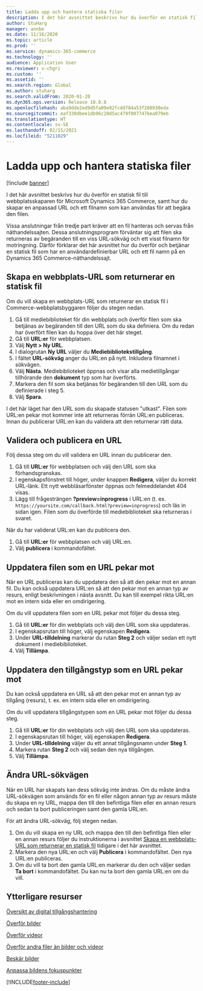 ```yaml
---
title: Ladda upp och hantera statiska filer
description: I det här avsnittet beskrivs hur du överför en statisk fil till webbplatsskaparen för Microsoft Dynamics 365 Commerce, samt hur du skapar en anpassad URL och ett filnamn som kan användas för att begära den filen.
author: StuHarg
manager: annbe
ms.date: 11/16/2020
ms.topic: article
ms.prod: ''
ms.service: dynamics-365-commerce
ms.technology: ''
audience: Application User
ms.reviewer: v-chgri
ms.custom: ''
ms.assetid: ''
ms.search.region: Global
ms.author: stuharg
ms.search.validFrom: 2020-01-20
ms.dyn365.ops.version: Release 10.0.8
ms.openlocfilehash: aba9dde2ed9d5fa09e92fcdd784a53f208930eda
ms.sourcegitcommit: eaf330dbee1db96c20d5ac479f007747bea079eb
ms.translationtype: HT
ms.contentlocale: sv-SE
ms.lasthandoff: 02/15/2021
ms.locfileid: "5211029"
---
```

# <a name="upload-and-serve-static-files"></a>Ladda upp och hantera statiska filer

[!include [banner](includes/banner.md)]

I det här avsnittet beskrivs hur du överför en statisk fil till webbplatsskaparen för Microsoft Dynamics 365 Commerce, samt hur du skapar en anpassad URL och ett filnamn som kan användas för att begära den filen.

Vissa anslutningar från tredje part kräver att en fil hanteras och servas från näthandelssajten. Dessa anslutningsprogram förväntar sig att filen ska returneras av begäranden till en viss URL-sökväg och ett visst filnamn för motringning. Därför förklarar det här avsnittet hur du överför och betjänar en statisk fil som har en användardefinierbar URL och ett fil namn på en Dynamics 365 Commerce-näthandelssajt.

## <a name="create-a-site-url-that-returns-a-static-file"></a>Skapa en webbplats-URL som returnerar en statisk fil

Om du vill skapa en webbplats-URL som returnerar en statisk fil i Commerce-webbplatsbyggaren följer du stegen nedan.

1. Gå till mediebiblioteket för din webbplats och överför filen som ska betjänas av begäranden till den URL som du ska definiera. Om du redan har överfört filen kan du hoppa över det här steget.
1. Gå till **URL:er** för webbplatsen.
1. Välj **Nytt \> Ny URL**.
1. I dialogrutan **Ny URL** väljer du **Mediebibliotekstillgång**.
1. I fältet **URL-sökväg** anger du URL:en på nytt. Inkludera filnamnet i sökvägen.
1. Välj **Nästa**. Mediebiblioteket öppnas och visar alla medietillgångar tillhörande den **dokument** typ som har överförts.
1. Markera den fil som ska betjänas för begäranden till den URL som du definierade i steg 5.
1. Välj **Spara**.

I det här läget har den URL som du skapade statusen "utkast". Filen som URL:en pekar mot kommer inte att returneras förrän URL:en publiceras. Innan du publicerar URL:en kan du validera att den returnerar rätt data.

## <a name="validate-and-publish-a-url"></a>Validera och publicera en URL

Följ dessa steg om du vill validera en URL innan du publicerar den.

1. Gå till **URL:er** för webbplatsen och välj den URL som ska förhandsgranskas.
2. I egenskapsfönstret till höger, under knappen **Redigera**, väljer du korrekt URL-länk. Ett nytt webbläsarfönster öppnas och felmeddelandet 404 visas.
3. Lägg till frågesträngen **?preview=inprogress** i URL:en (t. ex. `https://yoursite.com/callback.html?preview=inprogress`) och läs in sidan igen. Filen som du överförde till mediebiblioteket ska returneras i svaret.

När du har validerat URL:en kan du publicera den.

1. Gå till **URL:er** för webbplatsen och välj URL:en.
2. Välj **publicera** i kommandofältet.

## <a name="update-the-file-that-a-url-points-to"></a>Uppdatera filen som en URL pekar mot

När en URL publiceras kan du uppdatera den så att den pekar mot en annan fil. Du kan också uppdatera URL:en så att den pekar mot en annan typ av resurs, enligt beskrivningen i nästa avsnitt. Du kan till exempel rikta URL:en mot en intern sida eller en omdirigering.

Om du vill uppdatera filen som en URL pekar mot följer du dessa steg.

1. Gå till **URL:er** för din webbplats och välj den URL som ska uppdateras.
1. I egenskapsrutan till höger, välj egenskapen **Redigera**.
1. Under **URL-tilldelning** markerar du rutan **Steg 2** och väljer sedan ett nytt dokument i mediebiblioteket.
1. Välj **Tillämpa**.

## <a name="update-the-asset-type-that-a-url-points-to"></a>Uppdatera den tillgångstyp som en URL pekar mot

Du kan också uppdatera en URL så att den pekar mot en annan typ av tillgång (resurs), t. ex. en intern sida eller en omdirigering.

Om du vill uppdatera tillgångstypen som en URL pekar mot följer du dessa steg.

1. Gå till **URL:er** för din webbplats och välj den URL som ska uppdateras.
1. I egenskapsrutan till höger, välj egenskapen **Redigera**.
1. Under **URL-tilldelning** väljer du ett annat tillgångsnamn under **Steg 1**.
1. Markera rutan **Steg 2** och välj sedan den nya tillgången.
1. Välj **Tillämpa**.

## <a name="change-the-url-path"></a>Ändra URL-sökvägen

När en URL har skapats kan dess sökväg inte ändras. Om du måste ändra URL-sökvägen som används för en fil eller någon annan typ av resurs måste du skapa en ny URL, mappa den till den befintliga filen eller en annan resurs och sedan ta bort publiceringen samt den gamla URL:en.

För att ändra URL-sökväg, följ stegen nedan.

1. Om du vill skapa en ny URL och mappa den till den befintliga filen eller en annan resurs följer du instruktionerna i avsnittet [Skapa en webbplats-URL som returnerar en statisk fil](#create-a-site-url-that-returns-a-static-file) tidigare i det här avsnittet.
1. Markera den nya URL:en och välj **Publicera** i kommandofältet. Den nya URL:en publiceras.
1. Om du vill ta bort den gamla URL:en markerar du den och väljer sedan **Ta bort** i kommandofältet. Du kan nu ta bort den gamla URL:en om du vill.

## <a name="additional-resources"></a>Ytterligare resurser

[Översikt av digital tillgångshantering](dam-overview.md)

[Överför bilder](dam-upload-images.md)

[Överför videor](dam-upload-video.md)

[Överför andra filer än bilder och videor](dam-upload-files.md)

[Beskär bilder](dam-crop-images.md)

[Anpassa bildens fokuspunkter](dam-custom-focal-point.md)


[!INCLUDE[footer-include](../includes/footer-banner.md)]
